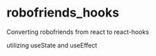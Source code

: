 # robofriends_hooks

Converting robofriends from react to react-hooks

utilizing useState and useEffect

